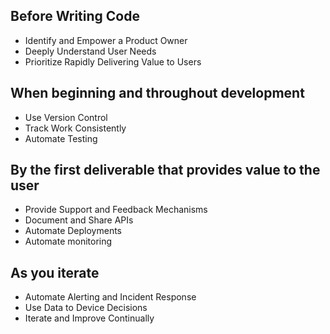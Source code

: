 ## Before Writing Code
* Identify and Empower a Product Owner
* Deeply Understand User Needs
* Prioritize Rapidly Delivering Value to Users

## When beginning and throughout development
* Use Version Control
* Track Work Consistently
* Automate Testing

## By the first deliverable that provides value to the user
* Provide Support and Feedback Mechanisms
* Document and Share APIs
* Automate Deployments
* Automate monitoring

## As you iterate
* Automate Alerting and Incident Response
* Use Data to Device Decisions
* Iterate and Improve Continually
